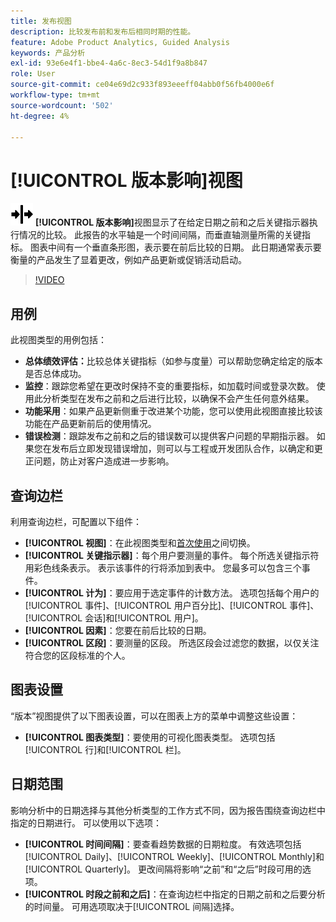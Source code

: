 ```yaml
---
title: 发布视图
description: 比较发布前和发布后相同时期的性能。
feature: Adobe Product Analytics, Guided Analysis
keywords: 产品分析
exl-id: 93e6e4f1-bbe4-4a6c-8ec3-54d1f9a8b847
role: User
source-git-commit: ce04e69d2c933f893eeeff04abb0f56fb4000e6f
workflow-type: tm+mt
source-wordcount: '502'
ht-degree: 4%

---
```


# [!UICONTROL 版本影响]视图

![版本](/help/assets/icons/Release.svg) **[!UICONTROL 版本影响]**&#x200B;视图显示了在给定日期之前和之后关键指示器执行情况的比较。 此报告的水平轴是一个时间间隔，而垂直轴测量所需的关键指标。 图表中间有一个垂直条形图，表示要在前后比较的日期。 此日期通常表示要衡量的产品发生了显着更改，例如产品更新或促销活动启动。

>[!VIDEO](https://video.tv.adobe.com/v/3421665/?learn=on)

## 用例

此视图类型的用例包括：

* **总体绩效评估：**&#x200B;比较总体关键指标（如参与度量）可以帮助您确定给定的版本是否总体成功。
* **监控**：跟踪您希望在更改时保持不变的重要指标，如加载时间或登录次数。 使用此分析类型在发布之前和之后进行比较，以确保不会产生任何意外结果。
* **功能采用**：如果产品更新侧重于改进某个功能，您可以使用此视图直接比较该功能在产品更新前后的使用情况。
* **错误检测**：跟踪发布之前和之后的错误数可以提供客户问题的早期指示器。 如果您在发布后立即发现错误增加，则可以与工程或开发团队合作，以确定和更正问题，防止对客户造成进一步影响。

## 查询边栏

利用查询边栏，可配置以下组件：

* **[!UICONTROL 视图]**：在此视图类型和[首次使用](first-use-impact.md)之间切换。
* **[!UICONTROL 关键指示器]**：每个用户要测量的事件。 每个所选关键指示符用彩色线条表示。 表示该事件的行将添加到表中。 您最多可以包含三个事件。
* **[!UICONTROL 计为]**：要应用于选定事件的计数方法。 选项包括每个用户的[!UICONTROL 事件]、[!UICONTROL 用户百分比]、[!UICONTROL 事件]、[!UICONTROL 会话]和[!UICONTROL 用户]。
* **[!UICONTROL 因素]**：您要在前后比较的日期。
* **[!UICONTROL 区段]**：要测量的区段。 所选区段会过滤您的数据，以仅关注符合您的区段标准的个人。

## 图表设置

“版本”视图提供了以下图表设置，可以在图表上方的菜单中调整这些设置：

* **[!UICONTROL 图表类型]**：要使用的可视化图表类型。 选项包括[!UICONTROL 行]和[!UICONTROL 栏]。

## 日期范围

影响分析中的日期选择与其他分析类型的工作方式不同，因为报告围绕查询边栏中指定的日期进行。 可以使用以下选项：

* **[!UICONTROL 时间间隔]**：要查看趋势数据的日期粒度。 有效选项包括[!UICONTROL Daily]、[!UICONTROL Weekly]、[!UICONTROL Monthly]和[!UICONTROL Quarterly]。 更改间隔将影响“之前”和“之后”时段可用的选项。
* **[!UICONTROL 时段之前和之后]**：在查询边栏中指定的日期之前和之后要分析的时间量。 可用选项取决于[!UICONTROL 间隔]选择。
